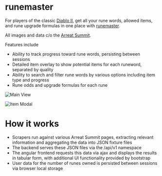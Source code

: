 # runemaster
For players of the classic [Diablo II](http://us.blizzard.com/en-us/games/d2/), get all your rune words, allowed items, and rune upgrade formulas in one place with [runemaster](http://runemaster.herokuapp.com).

All images and data c/o the [Arreat Summit](http://classic.battle.net/diablo2exp/).

Features include
* Ability to track progress toward rune words, persisting between sessions
* Detailed item overlay to show potential items for each runeword, separated by quality
* Ability to search and filter rune words by various options including item type and progress
* Rune odds and upgrade formulas for each rune

![](http://c1.staticflickr.com/2/1672/26464422240_45106f6304_k.jpg "Main View")

![](http://c3.staticflickr.com/2/1583/26643791682_b2272b3a34_k.jpg "Item Modal")

# How it works
* Scrapers run against various Arreat Summit pages, extracting relevant information and aggregating the data into JSON fixture files
* The backend serves these JSON files via the /api/v1 namespace
* The angular frontend requests this data via ajax and displays the results in tabular form, with additional UI functionality provided by bootstrap
* User data for the number of runes owned is persisted between sessions via browser local storage
